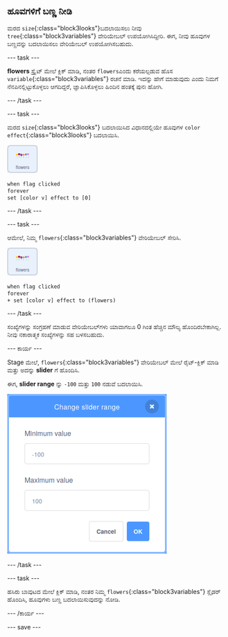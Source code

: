 ## ಹೂವಗಳಿಗೆ ಬಣ್ಣ ನೀಡಿ

ಮರದ `size`{:class="block3looks"}ಬದಲಾಯಿಸಲು ನೀವು `tree`{:class="block3variables"} ವೇರಿಯೇಬಲ್‌ ಉಪಯೋಗಿಸಿದ್ದೀರಿ. ಈಗ, ನೀವು ಹೂವುಗಳ ಬಣ್ಣವನ್ನು ಬದಲಾಯಿಸಲು ವೇರಿಯೇಬಲ್‌ ಉಪಯೋಗಿಸಬಹುದು.

--- task ---

**flowers** ಸ್ಪ್ರೈಟ್‌ ಮೇಲೆ ಕ್ಲಿಕ್ ಮಾಡಿ, ನಂತರ `flowers`ಎಂದು ಕರೆಯಲ್ಪಡುವ ಹೊಸ `variable`{:class="block3variables"} ರಚನೆ ಮಾಡಿ. ಇದನ್ನು ಹೇಗೆ ಮಾಡುವುದು ಎಂದು ನಿಮಗೆ ನೆನಪಿನಲ್ಲಿಟ್ಟುಕೊಳ್ಳಲು ಆಗದಿದ್ದರೆ, ಜ್ಞಾಪಿಸಿಕೊಳ್ಳಲು ಹಿಂದಿನ ಹಂತಕ್ಕೆ ಪುನಃ ಹೋಗಿ.

--- /task ---

--- task ---

ಮರದ `size`{:class="block3looks"} ಬದಲಾಯಿಸಿದ ವಿಧಾನದಲ್ಲಿಯೇ ಹೂವುಗಳ `color effect`{:class="block3looks"} ಬದಲಾಯಿಸಿ.

![ಹೂವುಗಳ ಸ್ಪ್ರೈಟ್‌ನ ಚಿತ್ರ](images/flowers-sprite.png)

```blocks3
when flag clicked
forever
set [color v] effect to [0]
```

--- /task ---

--- task ---

ಆಮೇಲೆ, ನಿಮ್ಮ `flowers`{:class="block3variables"} ವೇರಿಯೇಬಲ್‌ ಸೇರಿಸಿ.

![ಹೂವುಗಳ ಸ್ಪ್ರೈಟ್‌ನ ಚಿತ್ರ](images/flowers-sprite.png)

```blocks3
when flag clicked
forever
+ set [color v] effect to (flowers)
```

--- /task ---

ಸಂಖ್ಯೆಗಳನ್ನು ಸಂಗ್ರಹಣೆ ಮಾಡುವ ವೇರಿಯೇಬಲ್‌ಗಳು ಯಾವಾಗಲೂ 0 ಗಿಂತ ಹೆಚ್ಚಿನ ಮೌಲ್ಯ ಹೊಂದಿರಬೇಕಾಗಿಲ್ಲ. ನೀವು ನಕಾರಾತ್ಮಕ ಸಂಖ್ಯೆಗಳನ್ನು ಸಹ ಬಳಸಬಹುದು.

--- ಕಾರ್ಯ ---

Stage ಮೇಲೆ, `flowers`{:class="block3variables"} ವೇರಿಯೇಬಲ್‌ ಮೇಲೆ ರೈಟ್-ಕ್ಲಿಕ್‌ ಮಾಡಿ ಮತ್ತು ಅದನ್ನು **slider** ಗೆ ಹೊಂದಿಸಿ.

ಈಗ, **slider range** ನ್ನು `-100` ಮತ್ತು `100` ನಡುವೆ ಬದಲಾಯಿಸಿ.

![ಕನಿಷ್ಠ -100 ಮತ್ತು ಗರಿಷ್ಠ 100 ನೊಂದಿಗೆ ಹೂವುಗಳ ವೇರಿಯೇಬಲ್‌ನ ಶ್ರೇಣಿಯನ್ನು ಹೊಂದಿಸಲು ಡೈಲಾಗ್‌ ಬಾಕ್ಸ್ ತೋರಿಸುವ ಚಿತ್ರ](images/flowers-range.png)

--- /task ---

--- task ---

ಹಸಿರು ಬಾವುಟದ ಮೇಲೆ ಕ್ಲಿಕ್‌ ಮಾಡಿ, ನಂತರ ನಿಮ್ಮ `flowers`{:class="block3variables"} ಸ್ಲೈಡರ್‌ ಹೊಂದಿಸಿ, ಹೂವುಗಳು ಬಣ್ಣ ಬದಲಾಯಿಸುವುದನ್ನು ನೋಡಿ.

--- /ಕಾರ್ಯ ---

--- save ---



